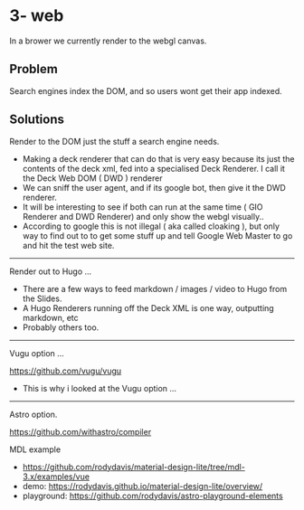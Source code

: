 # 3- web

In a brower we currently render to the webgl canvas.

## Problem

Search engines index the DOM, and so users wont get their app indexed.

## Solutions

Render to the DOM just the stuff a search engine needs.

- Making a deck renderer that can do that is very easy because its just the contents of the deck xml, fed into a specialised Deck Renderer. I call it the Deck Web DOM  ( DWD ) renderer
- We can sniff the user agent, and if its google bot, then give it the DWD renderer.
- It will be interesting to see if both can run at the same time ( GIO Renderer and DWD Renderer) and only show the webgl visually.. 
- According to google this is not illegal ( aka called cloaking ), but only way to find out to to get some stuff up and tell Google Web Master to go and hit the test web site.

---

Render out to Hugo ...

- There are a few ways to feed markdown / images / video to Hugo from the Slides. 
- A Hugo Renderers running off the Deck XML is one way, outputting markdown, etc
- Probably others too.

--- 

Vugu option ...

https://github.com/vugu/vugu

- This is why i looked at the Vugu option ...

--- 

Astro option.

https://github.com/withastro/compiler

MDL example
- https://github.com/rodydavis/material-design-lite/tree/mdl-3.x/examples/vue
- demo:  https://rodydavis.github.io/material-design-lite/overview/
- playground: https://github.com/rodydavis/astro-playground-elements






